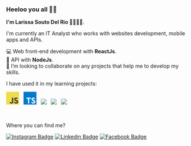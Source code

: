 ### Heeloo you all 👋👋

**I'm Larissa Souto Del Rio 👩🏻‍💻🤗**. 

I'm currently an IT Analyst who works with websites development, mobile apps and APIs.

:computer: Web front-end development with **ReactJs**. <br/>
:satellite: API with **NodeJs**. <br/>
:rocket: I’m looking to collaborate on any projects that help me to develop my skills. <br/>

I have used it in my learning projects: 

<p>
<img src="https://raw.githubusercontent.com/github/explore/80688e429a7d4ef2fca1e82350fe8e3517d3494d/topics/javascript/javascript.png" height="35px"/>
&nbsp;  
<img src="https://raw.githubusercontent.com/github/explore/80688e429a7d4ef2fca1e82350fe8e3517d3494d/topics/typescript/typescript.png" height="35px"/>
&nbsp;
<img src="https://appmasters.io/static/react-47ce6e77f039020ee2e76a10c1e988e9.png" height="35px"/> 
&nbsp;
<img src="https://www.mysql.com/common/logos/logo-mysql-170x115.png" height="35px"/>
&nbsp;
<img src="https://seeklogo.com/images/F/figma-logo-E4E21D3AEA-seeklogo.com.png" height="35px" />
&nbsp;
</p>

<br/>

Where you can find me? 

[![Instagram Badge](https://img.shields.io/badge/Instagram-E4405F?style=for-the-badge&logo=instagram&logoColor=white)](https://www.instagram.com/larissaasouto/) 
[![Linkedin Badge](https://img.shields.io/badge/LinkedIn-0077B5?style=for-the-badge&logo=linkedin&logoColor=white)](https://www.linkedin.com/in/larissa-souto/) 
[![Facebook Badge](https://img.shields.io/badge/Facebook-1877F2?style=for-the-badge&logo=facebook&logoColor=white)](https://www.facebook.com/larissasouto)

<!---
larissasouto/larissasouto is a ✨ special ✨ repository because its `README.md` (this file) appears on your GitHub profile.
You can click the Preview link to take a look at your changes.
--->
